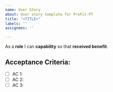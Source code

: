 ```yaml
---
name: User Story
about: User story template for ProFit-PT
title: "<TITLE>"
labels: ''
assignees: ''

---
```


As a **role** I can **capability** so that **received benefit**.

## Acceptance Criteria:
- [ ] AC 1:
- [ ] AC 2:
- [ ] AC 3:
